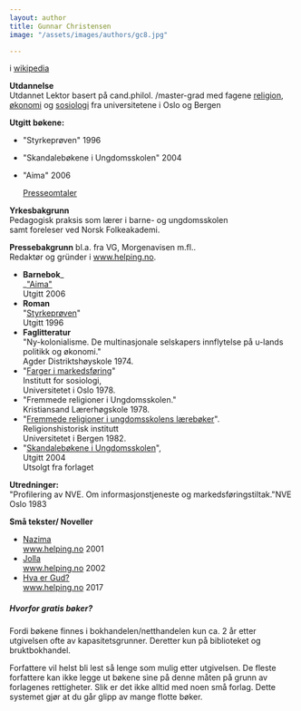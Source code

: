 ```yaml
---
layout: author
title: Gunnar Christensen
image: "/assets/images/authors/gc8.jpg"

---
```

i [wikipedia](https://no.wikipedia.org/wiki/Gunnar_Christensen_%28forfatter%29)

**Utdannelse**  
Utdannet Lektor basert på cand.philol. /master-grad med fagene [religion](http://www.helping.no/religioner.htm), [økonomi](http://www.helping.no/okonomi.htm) og [sosiologi](http://www.helping.no/farger.htm) fra universitetene i Oslo og Bergen

**Utgitt bøkene:**

* "Styrkeprøven" 1996
* "Skandalebøkene i Ungdomsskolen" 2004
* "Aima" 2006

  [Presseomtaler](http://www.helping.no/presse.htm)

**Yrkesbakgrunn**  
Pedagogisk praksis som lærer i barne- og ungdomsskolen  
samt foreleser ved Norsk Folkeakademi.

**Pressebakgrunn** bl.a. fra VG, Morgenavisen m.fl..  
Redaktør og gründer i www.helping.no.

* **Barnebok**_  
  _["Aima"](http://www.helping.no/aima.htm)  
  Utgitt 2006
* **Roman**  
  "[Styrkeprøven](http://www.helping.no/presse.htm)"  
  Utgitt 1996
* **Faglitteratur**  
  "Ny-kolonialisme. De multinasjonale selskapers innflytelse på u-lands politikk og økonomi."  
  Agder Distriktshøyskole 1974.
* "[Farger i markedsføring](http://www.helping.no/farger.htm)"  
  Institutt for sosiologi,  
  Universitetet i Oslo 1978.
* "Fremmede religioner i Ungdomsskolen."  
  Kristiansand Lærerhøgskole 1978.
* "[Fremmede religioner i ungdomsskolens lærebøker](http://www.helping.no/religioner2.htm)".  
  Religionshistorisk institutt  
  Universitetet i Bergen 1982.
* "[Skandalebøkene i Ungdomsskolen](http://www.helping.no/skandalebokene.htm)",  
  Utgitt 2004  
  Utsolgt fra forlaget

**Utredninger:**  
"Profilering av NVE. Om informasjonstjeneste og markedsføringstiltak."NVE Oslo 1983

**Små tekster/ Noveller**

* [Nazima](http://www.helping.no/nazima.htm)  
  www.helping.no 2001
* [Jolla](http://www.helping.no/jolla.htm)  
  www.helping.no 2002
* [Hva er Gud?  
  ](http://www.helping.no/gud.html) www.helping.no 2017

##### Hvorfor gratis bøker?

Fordi bøkene finnes i bokhandelen/netthandelen kun ca. 2 år etter utgivelsen ofte av kapasitetsgrunner. Deretter kun på biblioteket og bruktbokhandel.

Forfattere vil helst bli lest så lenge som mulig etter utgivelsen. De fleste forfattere kan ikke legge ut bøkene sine på denne måten på grunn av forlagenes rettigheter. Slik er det ikke alltid med noen små forlag. Dette systemet gjør at du går glipp av mange flotte bøker.